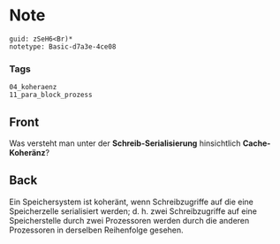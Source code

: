 # Note
```
guid: zSeH6<Br)*
notetype: Basic-d7a3e-4ce08
```

### Tags
```
04_koheraenz
11_para_block_prozess
```

## Front
Was versteht man unter der <b>Schreib-Serialisierung</b>
hinsichtlich <b>Cache-Koheränz</b>?

## Back
Ein Speichersystem ist koheränt, wenn Schreibzugriffe auf die eine Speicherzelle serialisiert werden; d. h. zwei Schreibzugriffe auf eine Speicherstelle durch zwei Prozessoren werden durch die anderen Prozessoren in derselben Reihenfolge gesehen.

